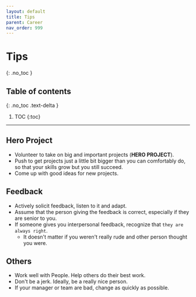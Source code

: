 ```yaml
---
layout: default
title: Tips
parent: Career
nav_order: 999
---
```


# Tips
{: .no_toc }

## Table of contents
{: .no_toc .text-delta }

1. TOC
{:toc}

---

## Hero Project
  * Volunteer to take on big and important projects (**HERO PROJECT**). 
  * Push to get projects just a little bit bigger than you can comfortably do, so that your skills grow but you still succeed. 
  * Come up with good ideas for new projects.

## Feedback
  * Actively solicit feedback, listen to it and adapt.
  * Assume that the person giving the feedback is correct, especially if they are senior to you. 
  * If someone gives you interpersonal feedback, recognize that `they are always right`.
      * It doesn't matter if you weren't really rude and other person thought you were.  

## Others
* Work well with People. Help others do their best work.
* Don't be a jerk. Ideally, be a really nice person.
* If your manager or team are bad, change as quickly as possible.


 
